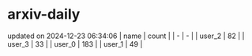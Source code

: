 # arxiv-daily
updated on 2024-12-23 06:34:06
| name | count |
| - | - |
| user_2 | 82 |
| user_3 | 33 |
| user_0 | 183 |
| user_1 | 49 |
